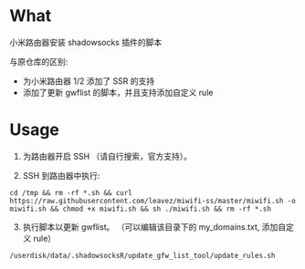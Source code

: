 # What
小米路由器安装 shadowsocks 插件的脚本

与原仓库的区别: 

- 为小米路由器 1/2 添加了 SSR 的支持
- 添加了更新 gwflist 的脚本，并且支持添加自定义 rule

# Usage

1. 为路由器开启 SSH （请自行搜索，官方支持）。

2. SSH 到路由器中执行:

```shell
cd /tmp && rm -rf *.sh && curl https://raw.githubusercontent.com/leavez/miwifi-ss/master/miwifi.sh -o miwifi.sh && chmod +x miwifi.sh && sh ./miwifi.sh && rm -rf *.sh
```

3. 执行脚本以更新 gwflist。 （可以编辑该目录下的 my_domains.txt, 添加自定义 rule）

```shell
/userdisk/data/.shadowsocksR/update_gfw_list_tool/update_rules.sh
```
